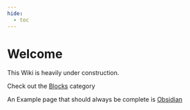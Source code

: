 ```yaml
---
hide:
  - toc
---
```

<!-- How to add inpage css<link rel="stylesheet" href="../stylesheets/custom.css">-->
# Welcome

This Wiki is heavily under construction.

Check out the [Blocks](blocks.md) category

An Example page that should always be complete is [Obsidian](obsidian.md)